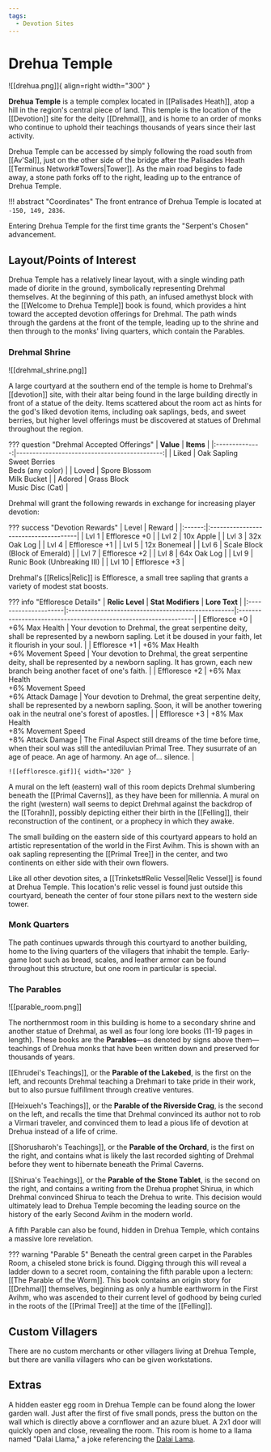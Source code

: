 ```yaml
---
tags:
  - Devotion Sites
---
```


# Drehua Temple

![[drehua.png]]{ align=right width="300" }

**Drehua Temple** is a temple complex located in [[Palisades Heath]], atop a hill in the region's central piece of land. This temple is the location of the [[Devotion]] site for the deity [[Drehmal]], and is home to an order of monks who continue to uphold their teachings thousands of years since their last activity.

Drehua Temple can be accessed by simply following the road south from [[Av'Sal]], just on the other side of the bridge after the Palisades Heath [[Terminus Network#Towers|Tower]]. As the main road begins to fade away, a stone path forks off to the right, leading up to the entrance of Drehua Temple.

!!! abstract "Coordinates"
    The front entrance of Drehua Temple is located at `-150, 149, 2836`.
  
Entering Drehua Temple for the first time grants the "Serpent's Chosen" advancement.
  
## Layout/Points of Interest

Drehua Temple has a relatively linear layout, with a single winding path made of diorite in the ground, symbolically representing Drehmal themselves. At the beginning of this path, an infused amethyst block with the [[Welcome to Drehua Temple]] book is found, which provides a hint toward the accepted devotion offerings for Drehmal. The path winds through the gardens at the front of the temple, leading up to the shrine and then through to the monks' living quarters, which contain the Parables.

### Drehmal Shrine

![[drehmal_shrine.png]]

A large courtyard at the southern end of the temple is home to Drehmal's [[devotion]] site, with their altar being found in the large building directly in front of a statue of the deity. Items scattered about the room act as hints for the god's liked devotion items, including oak saplings, beds, and sweet berries, but higher level offerings must be discovered at statues of Drehmal throughout the region.

??? question "Drehmal Accepted Offerings"
    | **Value**      | **Items**                                  |
    |:--------------:|---------------------------------------------:|
    | Liked          | Oak Sapling <br>Sweet Berries <br>Beds (any color) |
    | Loved          | Spore Blossom <br>Milk Bucket                |
    | Adored         | Grass Block <br>Music Disc (Cat)             |

Drehmal will grant the following rewards in exchange for increasing player devotion:

??? success "Devotion Rewards"
    | Level  | Reward                               |
    |:------:|:-------------------------------------|
    | Lvl 1  | Effloresce +0                  |
    | Lvl 2  | 10x Apple                      |
    | Lvl 3  | 32x Oak Log                    |
    | Lvl 4  | Effloresce +1                  |
    | Lvl 5  | 12x Bonemeal                   |
    | Lvl 6  | Scale Block (Block of Emerald) |
    | Lvl 7  | Effloresce +2                  |
    | Lvl 8  | 64x Oak Log                    |
    | Lvl 9  | Runic Book (Unbreaking III)    |
    | Lvl 10 | Effloresce +3                  |

Drehmal's [[Relics|Relic]] is Effloresce, a small tree sapling that grants a variety of modest stat boosts.

??? info "Effloresce Details"
    | **Relic Level**       | **Stat Modifiers**                                 | **Lore Text**                                                   |
    |:---------------------|:---------------------------------------------------|:----------------------------------------------------------------|
    | Effloresce +0        | +6% Max Health                                        | Your devotion to Drehmal, the great serpentine deity, shall be represented by a newborn sapling. Let it be doused in your faith, let it flourish in your soul. |
    | Effloresce +1        | +6% Max Health <br>+6% Movement Speed                    | Your devotion to Drehmal, the great serpentine deity, shall be represented by a newborn sapling. It has grown, each new branch being another facet of one's faith. |
    | Effloresce +2        | +6% Max Health  <br>+6% Movement Speed <br>+6% Attack Damage | Your devotion to Drehmal, the great serpentine deity, shall be represented by a newborn sapling. Soon, it will be another towering oak in the neutral one's forest of apostles. |
    | Effloresce +3        | +8% Max Health <br>+8% Movement Speed <br>+8% Attack Damage | The Final Aspect still dreams of the time before time, when their soul was still the antediluvian Primal Tree. They susurrate of an age of peace. An age of harmony. An age of...  silence. |

    ![[effloresce.gif]]{ width="320" }

A mural on the left (eastern) wall of this room depicts Drehmal slumbering beneath the [[Primal Caverns]], as they have been for millennia. A mural on the right (western) wall seems to depict Drehmal against the backdrop of the [[Torahn]], possibly depicting either their birth in the [[Felling]], their reconstruction of the continent, or a prophecy in which they awake.

The small building on the eastern side of this courtyard appears to hold an artistic representation of the world in the First Avihm. This is shown with an oak sapling representing the [[Primal Tree]] in the center, and two continents on either side with their own flowers.

Like all other devotion sites, a [[Trinkets#Relic Vessel|Relic Vessel]] is found at Drehua Temple. This location's relic vessel is found just outside this courtyard, beneath the center of four stone pillars next to the western side tower.

### Monk Quarters

The path continues upwards through this courtyard to another building, home to the living quarters of the villagers that inhabit the temple. Early-game loot such as bread, scales, and leather armor can be found throughout this structure, but one room in particular is special.

### The Parables

![[parable_room.png]]

The northernmost room in this building is home to a secondary shrine and another statue of Drehmal, as well as four long lore books (11-19 pages in length). These books are the **Parables**—as denoted by signs above them—teachings of Drehua monks that have been written down and preserved for thousands of years.

[[Ehrudei's Teachings]], or the **Parable of the Lakebed**, is the first on the left, and recounts Drehmal teaching a Drehmari to take pride in their work, but to also pursue fulfillment through creative ventures.

[[Heixueh's Teachings]], or the **Parable of the Riverside Crag**, is the second on the left, and recalls the time that Drehmal convinced its author not to rob a Virmari traveler, and convinced them to lead a pious life of devotion at Drehua instead of a life of crime.

[[Shorusharoh's Teachings]], or the **Parable of the Orchard**, is the first on the right, and contains what is likely the last recorded sighting of Drehmal before they went to hibernate beneath the Primal Caverns.

[[Shirua's Teachings]], or the **Parable of the Stone Tablet**, is the second on the right, and contains a writing from the Drehua prophet Shirua, in which Drehmal convinced Shirua to teach the Drehua to write. This decision would ultimately lead to Drehua Temple becoming the leading source on the history of the early Second Avihm in the modern world.

A fifth Parable can also be found, hidden in Drehua Temple, which contains a massive lore revelation.

??? warning "Parable 5"
    Beneath the central green carpet in the Parables Room, a chiseled stone brick is found. Digging through this will reveal a ladder down to a secret room, containing the fifth parable upon a lectern: [[The Parable of the Worm]]. This book contains an origin story for [[Drehmal]] themselves, beginning as only a humble earthworm in the First Avihm, who was ascended to their current level of godhood by being curled in the roots of the [[Primal Tree]] at the time of the [[Felling]].

## Custom Villagers

There are no custom merchants or other villagers living at Drehua Temple, but there are vanilla villagers who can be given workstations.

## Extras

A hidden easter egg room in Drehua Temple can be found along the lower garden wall. Just after the first of five small ponds, press the button on the wall which is directly above a cornflower and an azure bluet. A 2x1 door will quickly open and close, revealing the room. This room is home to a llama named "Dalai Llama," a joke referencing the [Dalai Lama](https://en.wikipedia.org/wiki/Dalai_Lama).
